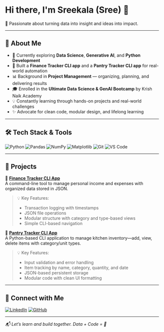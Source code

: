 # Hi there, I'm Sreekala (Sree) 👋  

🌟 Passionate about turning data into insight and ideas into impact.

---

## 🚀 About Me

- 🔭 Currently exploring **Data Science**, **Generative AI**, and **Python Development**  
- 🧾 Built a **Finance Tracker CLI app** and a **Pantry Tracker CLI app** for real-world automation  
- 📊 Background in **Project Management** — organizing, planning, and delivering results  
- 🎓 Enrolled in the **Ultimate Data Science & GenAI Bootcamp** by Krish Naik Academy  
- 💡 Constantly learning through hands-on projects and real-world challenges  
- ✨ Advocate for clean code, modular design, and lifelong learning

---

## 🛠️ Tech Stack & Tools

![Python](https://img.shields.io/badge/Python-111111?style=for-the-badge&logo=python&logoColor=yellow)
![Pandas](https://img.shields.io/badge/Pandas-111111?style=for-the-badge&logo=pandas&logoColor=white)
![NumPy](https://img.shields.io/badge/NumPy-111111?style=for-the-badge&logo=numpy&logoColor=white)
![Matplotlib](https://img.shields.io/badge/Matplotlib-111111?style=for-the-badge&logo=matplotlib&logoColor=white)
![Git](https://img.shields.io/badge/Git-111111?style=for-the-badge&logo=git&logoColor=white)
![VS Code](https://img.shields.io/badge/VSCode-111111?style=for-the-badge&logo=visualstudiocode&logoColor=white)

---

## 🧰 Projects

🔹 **[Finance Tracker CLI App](https://github.com/SreeMenon27/FinanceTracker)**  
A command-line tool to manage personal income and expenses with organized data stored in JSON.

> 💡 Key Features:
> - Transaction logging with timestamps  
> - JSON file operations  
> - Modular structure with category and type-based views  
> - Simple CLI-based navigation

🔹 **[Pantry Tracker CLI App](https://github.com/SreeMenon27/PantryTracker)**  
A Python-based CLI application to manage kitchen inventory—add, view, delete items with category/unit types.

> 💡 Key Features:
> - Input validation and error handling  
> - Item tracking by name, category, quantity, and date  
> - JSON-based persistent storage  
> - Modular code with clean UI formatting

---

## 🔗 Connect with Me

[![LinkedIn](https://img.shields.io/badge/LinkedIn-111111?style=for-the-badge&logo=linkedin&logoColor=0A66C2)](https://www.linkedin.com/in/sreekala-menon/)
[![GitHub](https://img.shields.io/badge/GitHub-111111?style=for-the-badge&logo=github&logoColor=white)](https://github.com/SreeMenon27)

---

_📬 Let’s learn and build together. Data + Code = 🚀_

